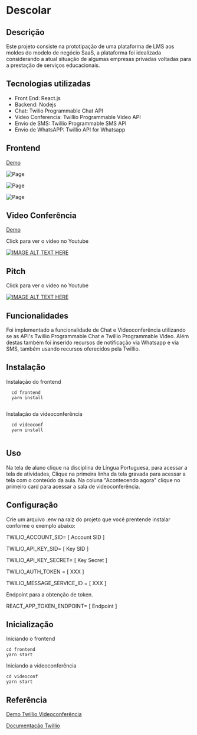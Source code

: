 # Descolar

## Descrição

Este projeto consiste na prototipação de uma plataforma de LMS aos moldes do modelo de negócio SaaS, a plataforma foi idealizada considerando a atual situação de algumas empresas privadas voltadas para a prestação de serviços educacionais.

## Tecnologias utilizadas

- Front End: React.js
- Backend: Nodejs
- Chat: Twilio Programmable Chat API
- Video Conferencia: Twillio Programmable Video API
- Envio de SMS: Twillio Programmable SMS API
- Envio de WhatsAPP: Twillio API for Whatsapp
   
## Frontend

[Demo](https://serene-bayou-33949.herokuapp.com/)

![Page](https://firebasestorage.googleapis.com/v0/b/github-f7e0a.appspot.com/o/Captura%20de%20tela%20de%202020-05-04%2021-37-28.png?alt=media&token=32107b65-ab96-4d0c-8d9d-ed79e0800c9b)

![Page](https://firebasestorage.googleapis.com/v0/b/github-f7e0a.appspot.com/o/Captura%20de%20tela%20de%202020-05-04%2021-42-33.png?alt=media&token=0160b732-a8e6-4f96-a2ab-f716d75af19e)

![Page](https://firebasestorage.googleapis.com/v0/b/github-f7e0a.appspot.com/o/Captura%20de%20tela%20de%202020-05-04%2021-44-16.png?alt=media&token=a05ebca3-206e-4129-a1ca-da31d9bff71a)

## Video Conferência

[Demo](https://megahacksebrae.herokuapp.com/quickstart/)

Click para ver o video no Youtube

[![IMAGE ALT TEXT HERE](https://img.youtube.com/vi/qAFYUroMWwg/maxresdefault.jpg)](https://www.youtube.com/watch?v=qAFYUroMWwg)

## Pitch

Click para ver o video no Youtube

[![IMAGE ALT TEXT HERE](https://img.youtube.com/vi/lhqKjwIYgHE/maxresdefault.jpg)](https://www.youtube.com/watch?v=lhqKjwIYgHE)




## Funcionalidades 

Foi implementado a funcionalidade de Chat e Videoconferência utilizando se as API's Twillio Programmable Chat e Twillio Programmable  Video.  Além destas também foi inserido recursos de notificação via Whatsapp e via SMS, também usando recursos oferecidos pela Twillio.

## Instalação 

Instalação do frontend

```
  cd frontend 
  yarn install
  
 ```
 
 Instalação da videoconferência
 ```
   cd videoconf 
   yarn install
   
 ```
 ## Uso
 
Na tela de aluno clique na disciplina de Língua Portuguesa, para acessar a tela de atividades, Clique na primeira linha da tela gravada para acessar a tela com o conteúdo da aula. Na coluna "Acontecendo agora" clique no primeiro card para acessar a sala de videoconferência.
 
 
 ## Configuração
 
 Crie um arquivo .env na raiz do projeto que você prentende instalar conforme o exemplo abaixo:
 
  TWILIO_ACCOUNT_SID= [ Account SID ]
  
  TWILIO_API_KEY_SID= [ Key SID ]
  
  TWILIO_API_KEY_SECRET= [ Key Secret ]
  
  TWILIO_AUTH_TOKEN = [ XXX ]
  
  TWILIO_MESSAGE_SERVICE_ID = [ XXX ]
  
  
  Endpoint para a obtenção de token.
  
  
  REACT_APP_TOKEN_ENDPOINT= [ Endpoint ]
  
 ## Inicialização
 
 Iniciando o frontend
 ``` 
 cd frontend 
 yarn start
 
 ```
 Iniciando a videoconferência
 ``` 
 cd videoconf 
 yarn start
 
 ```
  
 ## Referência 
 
 [Demo Twillio Videoconferência](https://github.com/twilio/video-quickstart-js)
 
 [Documentação Twillio](https://www.twilio.com/docs/api?filter-product=ip-messaging&filter-product=video)
 
 
 
   
